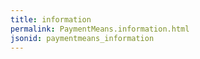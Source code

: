 ```yaml
---
title: information
permalink: PaymentMeans.information.html
jsonid: paymentmeans_information
---
```


